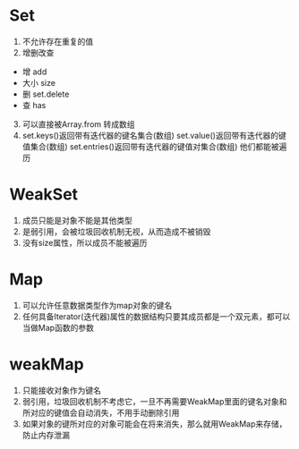 # Set
1. 不允许存在重复的值
2. 增删改查
- 增 add
- 大小 size
- 删 set.delete
- 查 has
3. 可以直接被Array.from 转成数组
4. set.keys()返回带有迭代器的键名集合(数组)
  set.value()返回带有迭代器的键值集合(数组)
  set.entries()返回带有迭代器的键值对集合(数组)
  他们都能被遍历

# WeakSet
1. 成员只能是对象不能是其他类型
2. 是弱引用，会被垃圾回收机制无视，从而造成不被销毁
3. 没有size属性，所以成员不能被遍历

# Map
1. 可以允许任意数据类型作为map对象的键名
2. 任何具备Iterator(迭代器)属性的数据结构只要其成员都是一个双元素，都可以当做Map函数的参数

# weakMap
1. 只能接收对象作为键名
2. 弱引用，垃圾回收机制不考虑它，一旦不再需要WeakMap里面的键名对象和所对应的键值会自动消失，不用手动删除引用
3. 如果对象的键所对应的对象可能会在将来消失，那么就用WeakMap来存储，防止内存泄漏